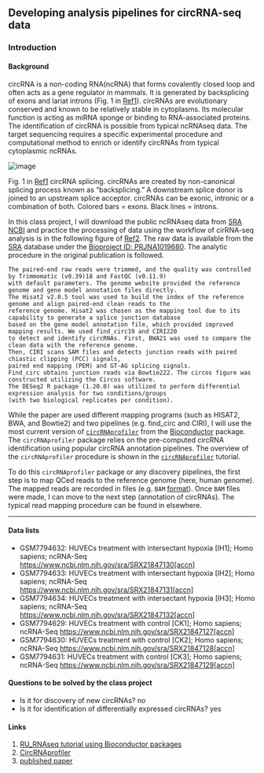 ## Developing analysis pipelines for circRNA-seq data
### Introduction
#### Background
circRNA is a non-coding RNA(ncRNA) that forms covalently closed loop and often acts as a gene regulator in mammals. It is generated by backsplicing of exons and lariat introns (Fig. 1 in [Ref1](https://www.frontiersin.org/articles/10.3389/fmolb.2017.00038/full)). circRNAs are evolutionary conserved and known to be relatively stable in cytoplasms. Its molecular function is acting as miRNA sponge or binding to RNA-associated proteins. The identification of circRNA is possible from typical ncRNAseq data. The target sequencing requires a specific experimental procedure and computational method to enrich or identify circRNAs from typical cytoplasmic ncRNAs.

![image](https://www.frontiersin.org/files/Articles/265463/fmolb-04-00038-HTML/image_m/fmolb-04-00038-g001.jpg)

Fig. 1 in [Ref1](https://www.frontiersin.org/articles/10.3389/fmolb.2017.00038/full) circRNA splicing. circRNAs are created by non-canonical splicing process known as “backsplicing.” A downstream splice donor is joined to an upstream splice acceptor. circRNAs can be exonic, intronic or a combination of both. Colored bars = exons. Black lines = introns.

In this class project, I will download the public ncRNAseq data from [SRA NCBI]() and practice the processing of data using the workflow of cirRNA-seq analysis is in the following figure of [Ref2](). The raw data is available from the [SRA]() database under the [Bioproject ID: PRJNA1019680](https://www.ncbi.nlm.nih.gov/bioproject/PRJNA1019680). The analytic procedure in the original publication is followed.

```
The paired-end raw reads were trimmed, and the quality was controlled by Trimmomatic (v0.39)18 and FastQC (v0.11.9)
with default parameters. The genome website provided the reference genome and gene model annotation files directly.
The Hisat2 v2.0.5 tool was used to build the index of the reference genome and align paired-end clean reads to the
reference genome. Hisat2 was chosen as the mapping tool due to its capability to generate a splice junction database
based on the gene model annotation file, which provided improved mapping results. We used find_circ19 and CIRI220
to detect and identify circRNAs. First, BWA21 was used to compare the clean data with the reference genome.
Then, CIRI scans SAM files and detects junction reads with paired chiastic clipping (PCC) signals,
paired end mapping (PEM) and GT-AG splicing signals.
Find_circ obtains junction reads via Bowtie222. The circos figure was constructed utilizing the Circos software.
The DESeq2 R package (1.20.0) was utilized to perform differential expression analysis for two conditions/groups
(with two biological replicates per condition).
```

While the paper are used different mapping programs (such as HISAT2, BWA, and Bowtie2) and two pipelines (e.g. find_circ and CIRI), I will use the most current version of [`circRNAprofiler`](https://bioconductor.org/packages/release/bioc/vignettes/circRNAprofiler/inst/doc/circRNAprofiler.html) from the [Bioconductor]() package. The `circRNAprofiler` package relies on the pre-computed circRNA identification using popular circRNA annotation pipelines. The overview of the `circRNAprofiler` procedure is shown in the [`circRNAprofiler`](https://bioconductor.org/packages/release/bioc/vignettes/circRNAprofiler/inst/doc/circRNAprofiler.html) tutorial.

To do this `circRNAprofiler` package or any discovery pipelines, the first step is to map QCed reads to the reference genome (here, human genome). The mapped reads are recorded in files (e.g. `BAM` [format](https://hhj6212.github.io/biology/tech/2020/08/26/Bioinformatics-fileformats.html)). Once `BAM` files were made, I can move to the next step (annotation of circRNAs). The typical read mapping procedure can be found in elsewhere.

-------
#### Data lists
- GSM7794632: HUVECs treatment with intersectant hypoxia [IH1]; Homo sapiens; ncRNA-Seq
https://www.ncbi.nlm.nih.gov/sra/SRX21847130[accn]
- GSM7794633: HUVECs treatment with intersectant hypoxia [IH2]; Homo sapiens; ncRNA-Seq
https://www.ncbi.nlm.nih.gov/sra/SRX21847131[accn]
- GSM7794634: HUVECs treatment with intersectant hypoxia [IH3]; Homo sapiens; ncRNA-Seq
https://www.ncbi.nlm.nih.gov/sra/SRX21847132[accn]
- GSM7794629: HUVECs treatment with control [CK1]; Homo sapiens; ncRNA-Seq
https://www.ncbi.nlm.nih.gov/sra/SRX21847127[accn]
- GSM7794630: HUVECs treatment with control [CK2]; Homo sapiens; ncRNA-Seq
https://www.ncbi.nlm.nih.gov/sra/SRX21847128[accn]
- GSM7794631: HUVECs treatment with control [CK3]; Homo sapiens; ncRNA-Seq
https://www.ncbi.nlm.nih.gov/sra/SRX21847129[accn]

#### Questions to be solved by the class project
* Is it for discovery of new circRNAs? no
* Is it for identification of differentially expressed circRNAs? yes
 
#### Links
1. [RU_RNAseq tutorial using Bioconductor packages](https://rockefelleruniversity.github.io/RU_RNAseq/)
2. [CircRNAprofiler](https://bioconductor.org/packages/release/bioc/html/circRNAprofiler.html)
3. [published paper](https://www.nature.com/articles/s41598-024-51471-3#Sec2)
